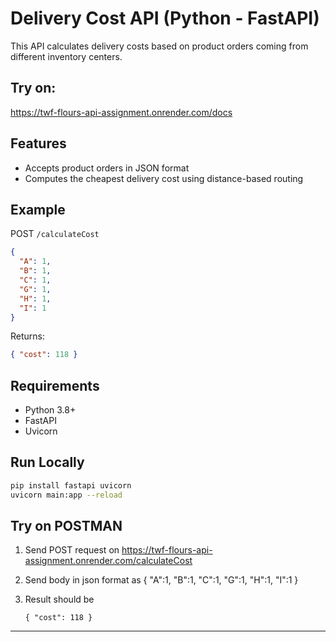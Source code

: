 # Delivery Cost API (Python - FastAPI)

This API calculates delivery costs based on product orders coming from different inventory centers.

## Try on:
  https://twf-flours-api-assignment.onrender.com/docs

## Features

- Accepts product orders in JSON format
- Computes the cheapest delivery cost using distance-based routing

##  Example

POST `/calculateCost`

```json
{
  "A": 1,
  "B": 1,
  "C": 1,
  "G": 1,
  "H": 1,
  "I": 1
}
```

Returns:
```json
{ "cost": 118 }
```

##  Requirements

- Python 3.8+
- FastAPI
- Uvicorn

##  Run Locally

```bash
pip install fastapi uvicorn
uvicorn main:app --reload
```

##  Try on POSTMAN

1. Send POST request on https://twf-flours-api-assignment.onrender.com/calculateCost
2. Send body in json format as { "A":1, "B":1, "C":1, "G":1, "H":1, "I":1 }
 
3. Result should be
   ```
   { "cost": 118 }
   ```

---
